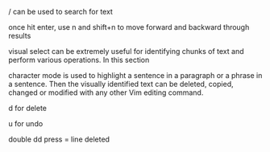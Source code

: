 / can be used to search for text

once hit enter, use n and shift+n to move forward and backward through results

visual select can be extremely useful for identifying chunks of text and perform various operations. In this section

character mode is used to highlight a sentence in a paragraph or a phrase in a sentence. Then the visually identified text can be deleted, copied, changed or modified with any other Vim editing command.

d for delete

u for undo

double dd press = line deleted